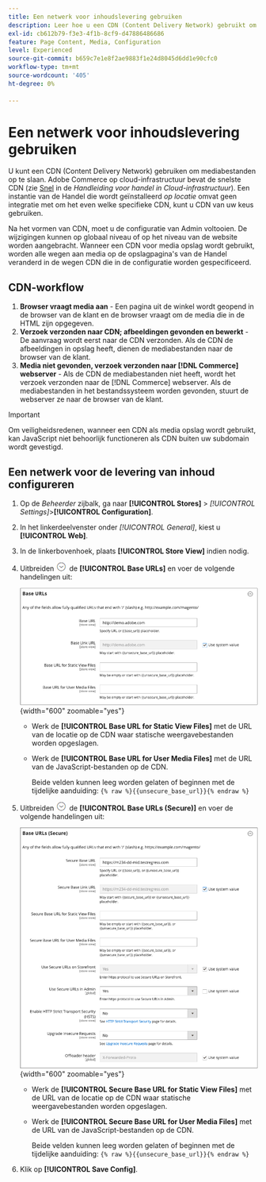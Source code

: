 ```yaml
---
title: Een netwerk voor inhoudslevering gebruiken
description: Leer hoe u een CDN (Content Delivery Network) gebruikt om mediabestanden op te slaan.
exl-id: cb612b79-f3e3-4f1b-8cf9-d47886486686
feature: Page Content, Media, Configuration
level: Experienced
source-git-commit: b659c7e1e8f2ae9883f1e24d8045d6dd1e90cfc0
workflow-type: tm+mt
source-wordcount: '405'
ht-degree: 0%

---
```


# Een netwerk voor inhoudslevering gebruiken

U kunt een CDN (Content Delivery Network) gebruiken om mediabestanden op te slaan. Adobe Commerce op cloud-infrastructuur bevat de snelste CDN (zie [Snel](https://experienceleague.adobe.com/docs/commerce-cloud-service/user-guide/cdn/fastly.html) in de _Handleiding voor handel in Cloud-infrastructuur_). Een instantie van de Handel die wordt geïnstalleerd _op locatie_ omvat geen integratie met om het even welke specifieke CDN, kunt u CDN van uw keus gebruiken.

Na het vormen van CDN, moet u de configuratie van Admin voltooien. De wijzigingen kunnen op globaal niveau of op het niveau van de website worden aangebracht. Wanneer een CDN voor media opslag wordt gebruikt, worden alle wegen aan media op de opslagpagina&#39;s van de Handel veranderd in de wegen CDN die in de configuratie worden gespecificeerd.

## CDN-workflow

1. **Browser vraagt media aan** - Een pagina uit de winkel wordt geopend in de browser van de klant en de browser vraagt om de media die in de HTML zijn opgegeven.
1. **Verzoek verzonden naar CDN; afbeeldingen gevonden en bewerkt** - De aanvraag wordt eerst naar de CDN verzonden. Als de CDN de afbeeldingen in opslag heeft, dienen de mediabestanden naar de browser van de klant.
1. **Media niet gevonden, verzoek verzonden naar [!DNL Commerce] webserver** - Als de CDN de mediabestanden niet heeft, wordt het verzoek verzonden naar de [!DNL Commerce] webserver. Als de mediabestanden in het bestandssysteem worden gevonden, stuurt de webserver ze naar de browser van de klant.

>[!IMPORTANT]
>
>Om veiligheidsredenen, wanneer een CDN als media opslag wordt gebruikt, kan JavaScript niet behoorlijk functioneren als CDN buiten uw subdomain wordt gevestigd.

## Een netwerk voor de levering van inhoud configureren

1. Op de _Beheerder_ zijbalk, ga naar **[!UICONTROL Stores]** > _[!UICONTROL Settings]_>**[!UICONTROL Configuration]**.

1. In het linkerdeelvenster onder _[!UICONTROL General]_, kiest u **[!UICONTROL Web]**.

1. In de linkerbovenhoek, plaats **[!UICONTROL Store View]** indien nodig.

1. Uitbreiden ![Expansiekiezer](../assets/icon-display-expand.png) de **[!UICONTROL Base URLs]** en voer de volgende handelingen uit:

   ![Algemene configuratie - basis-URL&#39;s op internet](./assets/web-base-urls.png){width="600" zoomable="yes"}

   - Werk de **[!UICONTROL Base URL for Static View Files]** met de URL van de locatie op de CDN waar statische weergavebestanden worden opgeslagen.

   - Werk de **[!UICONTROL Base URL for User Media Files]** met de URL van de JavaScript-bestanden op de CDN.

     Beide velden kunnen leeg worden gelaten of beginnen met de tijdelijke aanduiding: `{% raw %}{{unsecure_base_url}}{% endraw %}`

1. Uitbreiden ![Expansiekiezer](../assets/icon-display-expand.png) de **[!UICONTROL Base URLs (Secure)]** en voer de volgende handelingen uit:

   ![Algemene configuratie - webbasis-URL&#39;s (veilig)](./assets/web-base-urls-secure.png){width="600" zoomable="yes"}

   - Werk de **[!UICONTROL Secure Base URL for Static View Files]** met de URL van de locatie op de CDN waar statische weergavebestanden worden opgeslagen.

   - Werk de **[!UICONTROL Secure Base URL for User Media Files]** met de URL van de JavaScript-bestanden op de CDN.

     Beide velden kunnen leeg worden gelaten of beginnen met de tijdelijke aanduiding: `{% raw %}{{unsecure_base_url}}{% endraw %}`

1. Klik op **[!UICONTROL Save Config]**.
